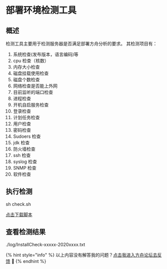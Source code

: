# 部署环境检测工具

## 概述

检测工具主要用于检测服务器是否满足部署方舟分析的要求。 其检测项目有：

1. 系统检查(发布版本，语言编码)等
2. cpu 检查（核数）
3. 内存大小检查
4. 磁盘挂载使用检查
5. 磁盘个数检查
6. 网络检查是否能上外网
7. 目前监听的端口检查
8. 进程检查
9. 开机自启服务检查
10. 登录检查
11. 计划任务检查
12. 用户检查
13. 密码检查
14. Sudoers 检查
15. jdk 检查
16. 防火墙检查
17. ssh 检查
18. syslog 检查
19. SNMP 检查
20. 软件检查

## 执行检测

sh check.sh 

[点击下载脚本](http://install.ark.analysys.cn:8080/ark/check.sh)

## 查看检测结果

./log/InstallCheck-xxxxx-2020xxxx.txt

{% hint style="info" %}
以上内容没有解答我的问题？[点击我进入方舟论坛去反馈](https://www.analysysdata.com/forum/index) 🚀
{% endhint %}
